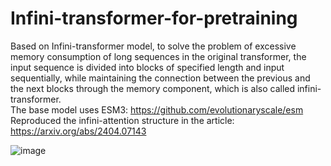 # Infini-transformer-for-pretraining

Based on  Infini-transformer model, to solve the problem of excessive memory consumption of long sequences in the original transformer, the input sequence is divided into blocks of specified length and input sequentially, while maintaining the connection between the previous and the next blocks through the memory component, which is also called infini-transformer.  
The base model uses ESM3: https://github.com/evolutionaryscale/esm  
Reproduced the infini-attention structure in the article: https://arxiv.org/abs/2404.07143

![image](https://github.com/user-attachments/assets/9a685e2a-9074-4dc8-ab85-cc8159ec13af)
